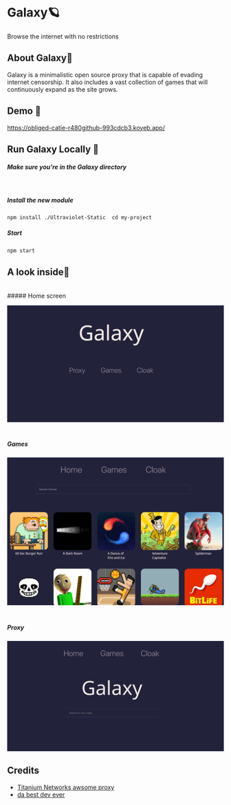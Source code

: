 
# Galaxy🪐

Browse the internet with no restrictions


## About Galaxy📑
Galaxy is a minimalistic open source proxy that is capable of evading internet censorship. It also includes a vast collection of games that will continuously expand as the site grows. 

## Demo 🏴󠁺󠁡󠁦󠁳󠁿

https://obliged-catie-r480github-993cdcb3.koyeb.app/

## Run Galaxy Locally 🚀
##### Make sure you're in the Galaxy directory
<br>

##### Install the new module  
```bash
npm install ./Ultraviolet-Static  cd my-project
```
##### Start  
```bash
npm start
```

    
## A look inside👀
<br>
##### Home screen  

![Home](img/home.png)
#
##### Games  

![Games](img/game.png)
#
##### Proxy  

![Proxy](img/proxy.png)

## Credits

 
 - [Titanium Networks awsome proxy](https://github.com/titaniumnetwork-dev/Ultraviolet)
 - [da best dev ever](https://github.com/r480github)

